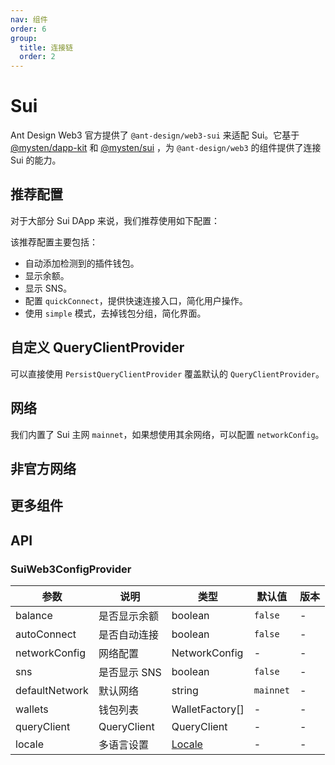 ```yaml
---
nav: 组件
order: 6
group:
  title: 连接链
  order: 2
---
```


# Sui

Ant Design Web3 官方提供了 `@ant-design/web3-sui` 来适配 Sui。它基于 [@mysten/dapp-kit](https://www.npmjs.com/package/@mysten/dapp-kit) 和 [@mysten/sui](https://www.npmjs.com/package/@mysten/sui) ，为 `@ant-design/web3` 的组件提供了连接 Sui 的能力。

## 推荐配置

对于大部分 Sui DApp 来说，我们推荐使用如下配置：

<code src="./demos/recommend.tsx"></code>

该推荐配置主要包括：

- 自动添加检测到的插件钱包。
- 显示余额。
- 显示 SNS。
- 配置 `quickConnect`，提供快速连接入口，简化用户操作。
- 使用 `simple` 模式，去掉钱包分组，简化界面。

## 自定义 QueryClientProvider

可以直接使用 `PersistQueryClientProvider` 覆盖默认的 `QueryClientProvider`。

<NormalInstallDependencies packageNames="@tanstack/query-sync-storage-persister @tanstack/react-query-persist-client" save="true"></NormalInstallDependencies>

<code src="./demos/query-client.tsx"></code>

## 网络

我们内置了 Sui 主网 `mainnet`，如果想使用其余网络，可以配置 `networkConfig`。

<code src="./demos/networks.tsx"></code>

## 非官方网络

<code src="./demos/networks-unofficial.tsx"></code>

## 更多组件

<code src="./demos/more-components.tsx"></code>

## API

### SuiWeb3ConfigProvider

| 参数           | 说明         | 类型            | 默认值    | 版本 |
| -------------- | ------------ | --------------- | --------- | ---- |
| balance        | 是否显示余额 | boolean         | `false`   | -    |
| autoConnect    | 是否自动连接 | boolean         | `false`   | -    |
| networkConfig  | 网络配置     | NetworkConfig   | -         | -    |
| sns            | 是否显示 SNS | boolean         | `false`   | -    |
| defaultNetwork | 默认网络     | string          | `mainnet` | -    |
| wallets        | 钱包列表     | WalletFactory[] | -         | -    |
| queryClient    | QueryClient  | QueryClient     | -         | -    |
| locale         | 多语言设置   | [Locale]        | -         | -    |

[Locale]: https://github.com/ant-design/ant-design-web3/blob/main/packages/common/src/locale/zh_CN.ts
